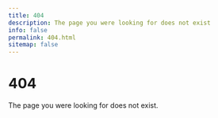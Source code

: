 ```yaml
---
title: 404
description: The page you were looking for does not exist
info: false
permalink: 404.html
sitemap: false
---
```


# 404
The page you were looking for does not exist.
